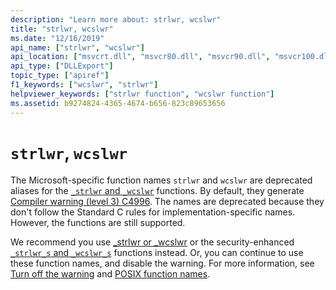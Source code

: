 ```yaml
---
description: "Learn more about: strlwr, wcslwr"
title: "strlwr, wcslwr"
ms.date: "12/16/2019"
api_name: ["strlwr", "wcslwr"]
api_location: ["msvcrt.dll", "msvcr80.dll", "msvcr90.dll", "msvcr100.dll", "msvcr100_clr0400.dll", "msvcr110.dll", "msvcr110_clr0400.dll", "msvcr120.dll", "msvcr120_clr0400.dll", "ucrtbase.dll"]
api_type: ["DLLExport"]
topic_type: ["apiref"]
f1_keywords: ["wcslwr", "strlwr"]
helpviewer_keywords: ["strlwr function", "wcslwr function"]
ms.assetid: b9274824-4365-4674-b656-823c89653656
---
```

# `strlwr`, `wcslwr`

The Microsoft-specific function names `strlwr` and `wcslwr` are deprecated aliases for the [`_strlwr` and `_wcslwr`](strlwr-wcslwr-mbslwr-strlwr-l-wcslwr-l-mbslwr-l.md) functions. By default, they generate [Compiler warning (level 3) C4996](../../error-messages/compiler-warnings/compiler-warning-level-3-c4996.md). The names are deprecated because they don't follow the Standard C rules for implementation-specific names. However, the functions are still supported.

We recommend you use [_strlwr or _wcslwr](strlwr-wcslwr-mbslwr-strlwr-l-wcslwr-l-mbslwr-l.md) or the security-enhanced [`_strlwr_s` and `_wcslwr_s`](strlwr-s-strlwr-s-l-mbslwr-s-mbslwr-s-l-wcslwr-s-wcslwr-s-l.md) functions instead. Or, you can continue to use these function names, and disable the warning. For more information, see [Turn off the warning](../../error-messages/compiler-warnings/compiler-warning-level-3-c4996.md#turn-off-the-warning) and [POSIX function names](../../error-messages/compiler-warnings/compiler-warning-level-3-c4996.md#posix-function-names).
